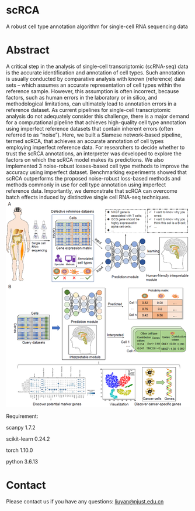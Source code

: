 # scRCA
A robust cell type annotation algorithm for single-cell RNA sequencing data
# Abstract
A critical step in the analysis of single-cell transcriptomic (scRNA-seq) data is the accurate identification and annotation of cell types. Such annotation is usually conducted by comparative analysis with known (reference) data sets – which assumes an accurate representation of cell types within the reference sample. However, this assumption is often incorrect, because factors, such as human errors in the laboratory or in silico, and methodological limitations, can ultimately lead to annotation errors in a reference dataset. As current pipelines for single-cell transcriptomic analysis do not adequately consider this challenge, there is a major demand for a computational pipeline that achieves high-quality cell type annotation using imperfect reference datasets that contain inherent errors (often referred to as “noise”). Here, we built a Siamese network-based pipeline, termed scRCA, that achieves an accurate annotation of cell types employing imperfect reference data. For researchers to decide whether to trust the scRCA annotations, an interpreter was developed to explore the factors on which the scRCA model makes its predictions. We also implemented 3 noise-robust losses-based cell type methods to improve the accuracy using imperfect dataset. Benchmarking experiments showed that scRCA outperforms the proposed noise-robust loss-based methods and methods commonly in use for cell type annotation using imperfect reference data. Importantly, we demonstrate that scRCA can overcome batch effects induced by distinctive single cell RNA-seq techniques. 
![image](https://github.com/LMC0705/scRCA/blob/main/figure.png)

Requirement:

scanpy 1.7.2

scikit-learn 0.24.2

torch 1.10.0

python 3.6.13

# Contact
Please contact us if you have any questions: liuyan@njust.edu.cn
